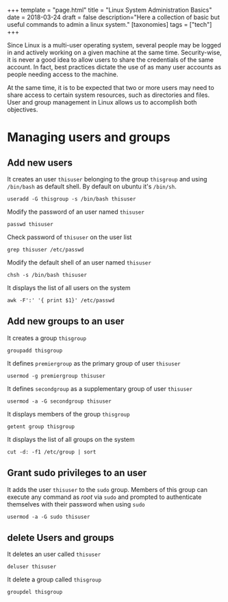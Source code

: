 +++
template = "page.html"
title = "Linux System Administration Basics"
date =  2018-03-24
draft = false
description="Here a collection of basic but useful commands to admin a linux system."
[taxonomies]
tags = ["tech"]
+++

Since Linux is a multi-user operating system, several people may be logged in and actively working on a given machine at the same time. Security-wise, it is never a good idea to allow users to share the credentials of the same account. In fact, best practices dictate the use of as many user accounts as people needing access to the machine.
 <!-- more -->
At the same time, it is to be expected that two or more users may need to share access to certain system resources, such as directories and files. User and group management in Linux allows us to accomplish both objectives.



# Managing users and groups

## Add new users

It creates an user `thisuser` belonging to the group `thisgroup` and using `/bin/bash` as default shell. By default on ubuntu it's `/bin/sh`.
```
useradd -G thisgroup -s /bin/bash thisuser
```
Modify the password of an user named `thisuser`
```
passwd thisuser
```
Check password of `thisuser` on the user list
```
grep thisuser /etc/passwd
```
Modify the default shell of an user named `thisuser`
```
chsh -s /bin/bash thisuser
```
It displays the list of all users on the system
```
awk -F':' '{ print $1}' /etc/passwd
```


## Add new groups to an user

It creates a group `thisgroup`
```
groupadd thisgroup
```
It defines `premiergroup` as the primary group of user `thisuser` 
```
usermod -g premiergroup thisuser 
```
It defines `secondgroup` as a supplementary group of user `thisuser`
```
usermod -a -G secondgroup thisuser
```
It displays members of the group `thisgroup`
```
getent group thisgroup
```
It displays the list of all groups on the system
```
cut -d: -f1 /etc/group | sort
```

## Grant sudo privileges to an user

It adds the user `thisuser` to the `sudo` group. Members of this group can execute any command as *root* via `sudo` and prompted to authenticate themselves with their password when using `sudo`
```
usermod -a -G sudo thisuser
```

## delete Users and groups

It deletes an user called `thisuser`
```
deluser thisuser
```
It delete a group called `thisgroup`
```
groupdel thisgroup
```

